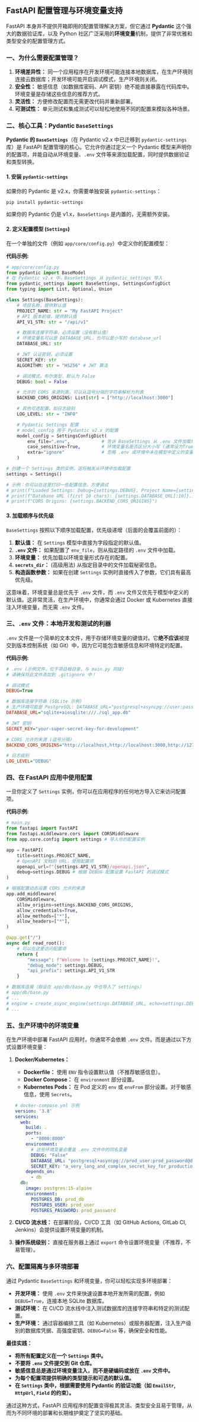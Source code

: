  
## FastAPI 配置管理与环境变量支持

FastAPI 本身并不提供开箱即用的配置管理解决方案，但它通过 **Pydantic** 这个强大的数据验证库，以及 Python 社区广泛采用的**环境变量**机制，提供了非常优雅和类型安全的配置管理方式。

### 一、为什么需要配置管理？

1.  **环境差异性：** 同一个应用程序在开发环境可能连接本地数据库，在生产环境则连接云数据库；开发环境可能开启调试模式，生产环境则关闭。
2.  **安全性：** 敏感信息（如数据库密码、API 密钥）绝不能直接暴露在代码库中。环境变量是存储这些信息的推荐方式。
3.  **灵活性：** 方便修改配置而无需更改代码并重新部署。
4.  **可测试性：** 单元测试和集成测试可以轻松地使用不同的配置来模拟各种场景。

### 二、核心工具：Pydantic `BaseSettings`

**Pydantic 的 `BaseSettings`**（在 Pydantic v2.x 中已迁移到 `pydantic-settings` 库）是 FastAPI 配置管理的核心。它允许你通过定义一个 Pydantic 模型来声明你的配置项，并能自动从环境变量、`.env` 文件等来源加载配置，同时提供数据验证和类型转换。

#### 1. 安装 `pydantic-settings`

如果你的 Pydantic 是 v2.x，你需要单独安装 `pydantic-settings`：

```bash
pip install pydantic-settings
```
如果你的 Pydantic 仍是 v1.x，`BaseSettings` 是内置的，无需额外安装。

#### 2. 定义配置模型 (`Settings`)

在一个单独的文件（例如 `app/core/config.py`）中定义你的配置模型：

**代码示例:**

```python
# app/core/config.py
from pydantic import BaseModel
# 在 Pydantic v2.x 中，BaseSettings 从 pydantic_settings 导入
from pydantic_settings import BaseSettings, SettingsConfigDict
from typing import List, Optional, Union

class Settings(BaseSettings):
    # 项目名称，提供默认值
    PROJECT_NAME: str = "My FastAPI Project"
    # API 版本前缀，提供默认值
    API_V1_STR: str = "/api/v1"

    # 数据库连接字符串，必须设置（没有默认值）
    # 环境变量名可以是 DATABASE_URL，也可以是小写的 database_url
    DATABASE_URL: str

    # JWT 认证密钥，必须设置
    SECRET_KEY: str
    ALGORITHM: str = "HS256" # JWT 算法

    # 调试模式，布尔类型，默认为 False
    DEBUG: bool = False

    # 允许的 CORS 来源列表，可以从逗号分隔的字符串解析为列表
    BACKEND_CORS_ORIGINS: List[str] = ["http://localhost:3000"]

    # 其他可选配置，如日志级别
    LOG_LEVEL: str = "INFO"

    # Pydantic Settings 配置
    # model_config 用于 Pydantic v2.x 的配置
    model_config = SettingsConfigDict(
        env_file=".env",            # 告诉 BaseSettings 从 .env 文件加载环境变量
        case_sensitive=True,        # 环境变量名是否区分大小写 (通常设为True)
        extra="ignore"              # 忽略 .env 或环境中未在模型中定义的变量
    )

# 创建一个 Settings 类的实例，这将触发从环境中加载配置
settings = Settings()

# 示例：你可以在这里打印一些配置信息，方便调试
# print(f"Loaded Settings: Debug={settings.DEBUG}, Project Name={settings.PROJECT_NAME}")
# print(f"Database URL (first 10 chars): {settings.DATABASE_URL[:10]}...")
# print(f"CORS Origins: {settings.BACKEND_CORS_ORIGINS}")
```

#### 3. 加载顺序与优先级

`BaseSettings` 按照以下顺序加载配置，优先级递增（后面的会覆盖前面的）：

1.  **默认值：** 在 `Settings` 模型中直接为字段指定的默认值。
2.  **`.env` 文件：** 如果配置了 `env_file`，则从指定路径的 `.env` 文件中加载。
3.  **环境变量：** 优先加载以环境变量形式存在的配置。
4.  **`secrets_dir`：** (高级用法) 从指定目录中的文件加载秘密信息。
5.  **构造函数参数：** 如果在创建 `Settings` 实例时直接传入了参数，它们具有最高优先级。

这意味着，环境变量总是优先于 `.env` 文件，而 `.env` 文件又优先于模型中定义的默认值。这非常灵活，在生产环境中，你通常会通过 Docker 或 Kubernetes 直接注入环境变量，而无需 `.env` 文件。

### 三、`.env` 文件：本地开发和测试的利器

`.env` 文件是一个简单的文本文件，用于存储环境变量的键值对。它**绝不应该**被提交到版本控制系统（如 Git）中，因为它可能包含敏感信息和环境特定的配置。

**代码示例:**

```ini
# .env (示例文件，位于项目根目录，与 main.py 同级)
# 请确保将此文件添加到 .gitignore 中！

# 调试模式
DEBUG=True

# 数据库连接字符串 (SQLite 示例)
# 生产环境可能是 PostgreSQL: DATABASE_URL="postgresql+asyncpg://user:password@host:5432/dbname"
DATABASE_URL="sqlite+aiosqlite:///./sql_app.db"

# JWT 密钥
SECRET_KEY="your-super-secret-key-for-development"

# CORS 允许的来源 (逗号分隔)
BACKEND_CORS_ORIGINS="http://localhost,http://localhost:3000,http://127.0.0.1:8000"

# 日志级别
LOG_LEVEL="DEBUG"
```

### 四、在 FastAPI 应用中使用配置

一旦你定义了 `Settings` 实例，你可以在应用程序的任何地方导入它来访问配置项。

**代码示例:**

```python
# main.py
from fastapi import FastAPI
from fastapi.middleware.cors import CORSMiddleware
from app.core.config import settings # 导入你的配置实例

app = FastAPI(
    title=settings.PROJECT_NAME,
    # OpenAPI 文档的 URL，使用配置项
    openapi_url=f"{settings.API_V1_STR}/openapi.json",
    debug=settings.DEBUG # 根据 DEBUG 配置设置 FastAPI 的调试模式
)

# 根据配置动态设置 CORS 允许的来源
app.add_middleware(
    CORSMiddleware,
    allow_origins=settings.BACKEND_CORS_ORIGINS,
    allow_credentials=True,
    allow_methods=["*"],
    allow_headers=["*"],
)

@app.get("/")
async def read_root():
    # 可以在这里访问配置项
    return {
        "message": f"Welcome to {settings.PROJECT_NAME}!",
        "debug_mode": settings.DEBUG,
        "api_prefix": settings.API_V1_STR
    }

# 数据库连接（假设在 app/db/base.py 中也导入了 settings）
# app/db/base.py
# ...
# engine = create_async_engine(settings.DATABASE_URL, echo=settings.DEBUG) # 也可以根据 DEBUG 来决定是否打印 SQL
# ...
```

### 五、生产环境中的环境变量

在生产环境中部署 FastAPI 应用时，你通常不会依赖 `.env` 文件。而是通过以下方式设置环境变量：

1.  **Docker/Kubernetes：**
    * **Dockerfile：** 使用 `ENV` 指令设置默认值（不推荐敏感信息）。
    * **Docker Compose：** 在 `environment` 部分设置。
    * **Kubernetes Pods：** 在 Pod 定义的 `env` 或 `envFrom` 部分设置。对于敏感信息，使用 `Secrets`。

    ```yaml
    # docker-compose.yml 示例
    version: '3.8'
    services:
      web:
        build: .
        ports:
          - "8000:8000"
        environment:
          # 这些环境变量会覆盖 .env 文件中的同名变量
          DEBUG: "False"
          DATABASE_URL: "postgresql+asyncpg://prod_user:prod_password@db:5432/prod_db"
          SECRET_KEY: "a_very_long_and_complex_secret_key_for_production"
        depends_on:
          - db
      db:
        image: postgres:15-alpine
        environment:
          POSTGRES_DB: prod_db
          POSTGRES_USER: prod_user
          POSTGRES_PASSWORD: prod_password
    ```

2.  **CI/CD 流水线：** 在部署阶段，CI/CD 工具（如 GitHub Actions, GitLab CI, Jenkins）会提供设置环境变量的机制。

3.  **操作系统级别：** 直接在服务器上通过 `export` 命令设置环境变量（不推荐，不易管理）。

### 六、配置隔离与多环境部署

通过 Pydantic `BaseSettings` 和环境变量，你可以轻松实现多环境部署：

* **开发环境：** 使用 `.env` 文件来快速设置本地开发所需的配置，例如 `DEBUG=True`，连接本地 SQLite 数据库。
* **测试环境：** 在 CI/CD 流水线中注入测试数据库的连接字符串和特定的测试配置。
* **生产环境：** 通过容器编排工具（如 Kubernetes）或服务器配置，注入生产级别的数据库凭据、高强度密钥、`DEBUG=False` 等，确保安全和性能。

**最佳实践：**

* **将所有配置定义在一个 `Settings` 类中。**
* **不要将 `.env` 文件提交到 Git 仓库。**
* **敏感信息总是通过环境变量注入，而不是硬编码或放在 `.env` 文件中。**
* **为每个配置项提供明确的类型提示和可选的默认值。**
* **在 `Settings` 类中，根据需要使用 Pydantic 的验证功能（如 `EmailStr`, `HttpUrl`, `Field` 的约束）。**

 
通过这种方式，FastAPI 应用程序的配置变得极其灵活、类型安全且易于管理，从而为不同环境的部署和长期维护奠定了坚实的基础。
 